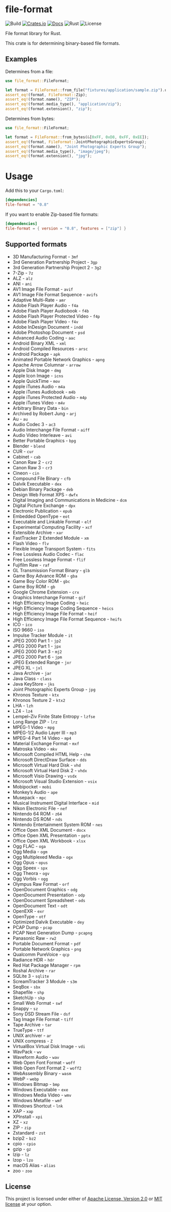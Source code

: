 # file-format

![Build](https://img.shields.io/github/workflow/status/mmalecot/file-format/CI)
[![Crates.io](https://img.shields.io/crates/v/file-format.svg)](https://crates.io/crates/file-format)
[![Docs](https://docs.rs/file-format/badge.svg)](https://docs.rs/file-format)
![Rust](https://img.shields.io/badge/rust-1.60+-blueviolet.svg?logo=rust)
![License](https://img.shields.io/badge/license-MIT%2FApache--2.0-blue.svg)

File format library for Rust.

This crate is for determining binary-based file formats.

## Examples

Determines from a file:

```rust
use file_format::FileFormat;

let format = FileFormat::from_file("fixtures/application/sample.zip").unwrap();
assert_eq!(format, FileFormat::Zip);
assert_eq!(format.name(), "ZIP");
assert_eq!(format.media_type(), "application/zip");
assert_eq!(format.extension(), "zip");
```

Determines from bytes:

```rust
use file_format::FileFormat;

let format = FileFormat::from_bytes(&[0xFF, 0xD8, 0xFF, 0xEE]);
assert_eq!(format, FileFormat::JointPhotographicExpertsGroup);
assert_eq!(format.name(), "Joint Photographic Experts Group");
assert_eq!(format.media_type(), "image/jpeg");
assert_eq!(format.extension(), "jpg");
```

# Usage

Add this to your `Cargo.toml`:

```toml
[dependencies]
file-format = "0.8"
```

If you want to enable Zip-based file formats:

```toml
[dependencies]
file-format = { version = "0.8", features = ["zip"] }
```

## Supported formats

- 3D Manufacturing Format - `3mf`
- 3rd Generation Partnership Project - `3gp`
- 3rd Generation Partnership Project 2 - `3g2`
- 7-Zip - `7z`
- ALZ - `alz`
- ANI - `ani`
- AV1 Image File Format - `avif`
- AV1 Image File Format Sequence - `avifs`
- Adaptive Multi-Rate - `amr`
- Adobe Flash Player Audio - `f4a`
- Adobe Flash Player Audiobook - `f4b`
- Adobe Flash Player Protected Video - `f4p`
- Adobe Flash Player Video - `f4v`
- Adobe InDesign Document - `indd`
- Adobe Photoshop Document - `psd`
- Advanced Audio Coding - `aac`
- Android Binary XML - `xml`
- Android Compiled Resources - `arsc`
- Android Package - `apk`
- Animated Portable Network Graphics - `apng`
- Apache Arrow Columnar - `arrow`
- Apple Disk Image - `dmg`
- Apple Icon Image - `icns`
- Apple QuickTime - `mov`
- Apple iTunes Audio - `m4a`
- Apple iTunes Audiobook - `m4b`
- Apple iTunes Protected Audio - `m4p`
- Apple iTunes Video - `m4v`
- Arbitrary Binary Data - `bin`
- Archived by Robert Jung - `arj`
- Au - `au`
- Audio Codec 3 - `ac3`
- Audio Interchange File Format - `aiff`
- Audio Video Interleave - `avi`
- Better Portable Graphics - `bpg`
- Blender - `blend`
- CUR - `cur`
- Cabinet - `cab`
- Canon Raw 2 - `cr2`
- Canon Raw 3 - `cr3`
- Cineon - `cin`
- Compound File Binary - `cfb`
- Dalvik Executable - `dex`
- Debian Binary Package - `deb`
- Design Web Format XPS - `dwfx`
- Digital Imaging and Communications in Medicine - `dcm`
- Digital Picture Exchange - `dpx`
- Electronic Publication - `epub`
- Embedded OpenType - `eot`
- Executable and Linkable Format - `elf`
- Experimental Computing Facility - `xcf`
- Extensible Archive - `xar`
- FastTracker 2 Extended Module - `xm`
- Flash Video - `flv`
- Flexible Image Transport System - `fits`
- Free Lossless Audio Codec - `flac`
- Free Lossless Image Format - `flif`
- Fujifilm Raw - `raf`
- GL Transmission Format Binary - `glb`
- Game Boy Advance ROM - `gba`
- Game Boy Color ROM - `gbc`
- Game Boy ROM - `gb`
- Google Chrome Extension - `crx`
- Graphics Interchange Format - `gif`
- High Efficiency Image Coding - `heic`
- High Efficiency Image Coding Sequence - `heics`
- High Efficiency Image File Format - `heif`
- High Efficiency Image File Format Sequence - `heifs`
- ICO - `ico`
- ISO 9660 - `iso`
- Impulse Tracker Module - `it`
- JPEG 2000 Part 1 - `jp2`
- JPEG 2000 Part 1 - `jpx`
- JPEG 2000 Part 3 - `mj2`
- JPEG 2000 Part 6 - `jpm`
- JPEG Extended Range - `jxr`
- JPEG XL - `jxl`
- Java Archive - `jar`
- Java Class - `class`
- Java KeyStore - `jks`
- Joint Photographic Experts Group - `jpg`
- Khronos Texture - `ktx`
- Khronos Texture 2 - `ktx2`
- LHA - `lzh`
- LZ4 - `lz4`
- Lempel–Ziv Finite State Entropy - `lzfse`
- Long Range ZIP - `lrz`
- MPEG-1 Video - `mpg`
- MPEG-1/2 Audio Layer III - `mp3`
- MPEG-4 Part 14 Video - `mp4`
- Material Exchange Format - `mxf`
- Matroska Video - `mkv`
- Microsoft Compiled HTML Help - `chm`
- Microsoft DirectDraw Surface - `dds`
- Microsoft Virtual Hard Disk - `vhd`
- Microsoft Virtual Hard Disk 2 - `vhdx`
- Microsoft Visio Drawing - `vsdx`
- Microsoft Visual Studio Extension - `vsix`
- Mobipocket - `mobi`
- Monkey’s Audio - `ape`
- Musepack - `mpc`
- Musical Instrument Digital Interface - `mid`
- Nikon Electronic File - `nef`
- Nintendo 64 ROM - `z64`
- Nintendo DS ROM - `nds`
- Nintendo Entertainment System ROM - `nes`
- Office Open XML Document - `docx`
- Office Open XML Presentation - `pptx`
- Office Open XML Workbook - `xlsx`
- Ogg FLAC - `oga`
- Ogg Media - `ogm`
- Ogg Multiplexed Media - `ogx`
- Ogg Opus - `opus`
- Ogg Speex - `spx`
- Ogg Theora - `ogv`
- Ogg Vorbis - `ogg`
- Olympus Raw Format - `orf`
- OpenDocument Graphics - `odg`
- OpenDocument Presentation - `odp`
- OpenDocument Spreadsheet - `ods`
- OpenDocument Text - `odt`
- OpenEXR - `exr`
- OpenType - `otf`
- Optimized Dalvik Executable - `dey`
- PCAP Dump - `pcap`
- PCAP Next Generation Dump - `pcapng`
- Panasonic Raw - `rw2`
- Portable Document Format - `pdf`
- Portable Network Graphics - `png`
- Qualcomm PureVoice - `qcp`
- Radiance HDR - `hdr`
- Red Hat Package Manager - `rpm`
- Roshal Archive - `rar`
- SQLite 3 - `sqlite`
- ScreamTracker 3 Module - `s3m`
- SeqBox - `sbx`
- Shapefile - `shp`
- SketchUp - `skp`
- Small Web Format - `swf`
- Snappy - `sz`
- Sony DSD Stream File - `dsf`
- Tag Image File Format - `tiff`
- Tape Archive - `tar`
- TrueType - `ttf`
- UNIX archiver - `ar`
- UNIX compress - `Z`
- VirtualBox Virtual Disk Image - `vdi`
- WavPack - `wv`
- Waveform Audio - `wav`
- Web Open Font Format - `woff`
- Web Open Font Format 2 - `woff2`
- WebAssembly Binary - `wasm`
- WebP - `webp`
- Windows Bitmap - `bmp`
- Windows Executable - `exe`
- Windows Media Video - `wmv`
- Windows Metafile - `wmf`
- Windows Shortcut - `lnk`
- XAP - `xap`
- XPInstall - `xpi`
- XZ - `xz`
- ZIP - `zip`
- Zstandard - `zst`
- bzip2 - `bz2`
- cpio - `cpio`
- gzip - `gz`
- lzip - `lz`
- lzop - `lzo`
- macOS Alias - `alias`
- zoo - `zoo`

## License

This project is licensed under either of [Apache License, Version 2.0](LICENSE-APACHE) or [MIT license](LICENSE-MIT) at your option.
